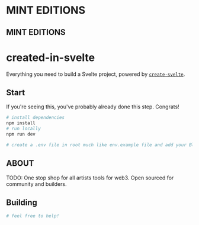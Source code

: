 # MINT EDITIONS

## MINT EDITIONS

# created-in-svelte

Everything you need to build a Svelte project, powered by [`create-svelte`](https://github.com/sveltejs/kit/tree/master/packages/create-svelte).

## Start

If you're seeing this, you've probably already done this step. Congrats!

```bash
# install dependencies
npm install
# run locally
npm run dev

# create a .env file in root much like env.example file and add your BlockFrost Api Key (project currently set to preprod)
```

## ABOUT

TODO: One stop shop for all artists tools for web3. Open sourced for community and builders.

## Building

```bash
# feel free to help!
```
